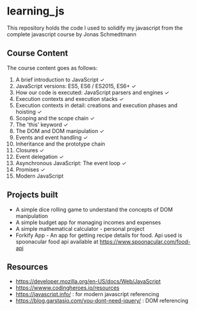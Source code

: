 # learning_js
This repository holds the code I used to solidify my javascript from the complete javascript course by Jonas Schmedtmann

## Course Content
The course content goes as follows:
1. A brief introduction to JavaScript ✓
2. JavaScript versions: ES5, ES6 / ES2015, ES6+ ✓
3. How our code is executed: JavaScript parsers and engines ✓
4. Execution contexts and execution stacks ✓
5. Execution contexts in detail: creations and execution phases and hoisting ✓
6. Scoping and the scope chain ✓
7. The 'this' keyword ✓
8. The DOM and DOM manipulation ✓
9. Events and event handling ✓
10. Inheritance and the prototype chain
11. Closures ✓
12. Event delegation ✓
13. Asynchronous JavaScript: The event loop ✓
14. Promises ✓
15. Modern JavaScript

## Projects built
- A simple dice rolling game to understand the concepts of DOM manipulation
- A simple budget app for managing incomes and expenses
- A simple mathematical calculator - personal project
- Forkify App - An app for getting recipe details for food. Api used is spoonacular food api available at https://www.spoonacular.com/food-api

## Resources
- https://developer.mozilla.org/en-US/docs/Web/JavaScript
- https://wwww.codingheroes.io/resources
- https://javascript.info/ : for modern javascript referencing
- https://blog.garstasio.com/you-dont-need-jquery/ : DOM referencing
